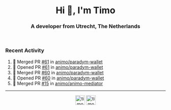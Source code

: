 <h1 align="center">Hi 👋, I'm Timo</h1>
<h3 align="center">A developer from Utrecht, The Netherlands</h3>
<br/>
<!-- https://github.com/rahuldkjain/github-profile-readme-generator --!>

<!--  <p align="left"><img src="https://github-readme-stats.vercel.app/api?username=timoglastra&show_icons=true&count_private=true&" alt="timoglastra" /></p> --!>

<!--
Github language stats
<p align="left"><img src="https://github-readme-stats.vercel.app/api/top-langs/?username=timoglastra&layout=compact" alt="timoglastra" /><p>
-->

<!-- Codestats language stats -->
<!-- <p align="left"><img src="https://codestats-readme.vercel.app/api/top-langs/?username=timoglastra&layout=compact&language_count=12" alt="timoglastra" /><p>    --!>
  
<h3>Recent Activity</h3>

<!--START_SECTION:activity-->
1. 🎉 Merged PR [#61](https://github.com/animo/paradym-wallet/pull/61) in [animo/paradym-wallet](https://github.com/animo/paradym-wallet)
2. 💪 Opened PR [#61](https://github.com/animo/paradym-wallet/pull/61) in [animo/paradym-wallet](https://github.com/animo/paradym-wallet)
3. 🎉 Merged PR [#60](https://github.com/animo/paradym-wallet/pull/60) in [animo/paradym-wallet](https://github.com/animo/paradym-wallet)
4. 💪 Opened PR [#60](https://github.com/animo/paradym-wallet/pull/60) in [animo/paradym-wallet](https://github.com/animo/paradym-wallet)
5. 🎉 Merged PR [#15](https://github.com/animo/animo-mediator/pull/15) in [animo/animo-mediator](https://github.com/animo/animo-mediator)
<!--END_SECTION:activity-->

---

<p align="center">
<a href="https://twitter.com/timoglastra" target="blank"><img align="center" src="https://cdn.jsdelivr.net/npm/simple-icons@3.0.1/icons/twitter.svg" alt="timoglastra" height="30" width="30" /></a>
<a href="https://linkedin.com/in/timoglastra" target="blank"><img align="center" src="https://cdn.jsdelivr.net/npm/simple-icons@3.0.1/icons/linkedin.svg" alt="timoglastra" height="30" width="30" /></a>
</p>



